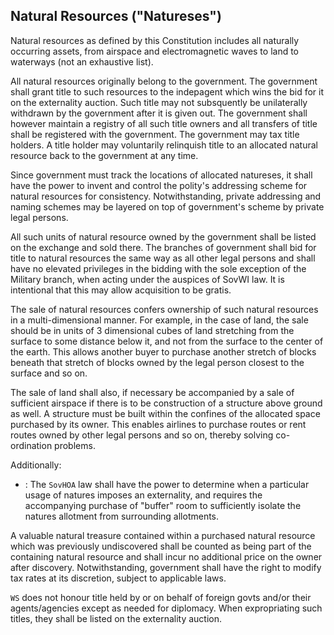 ## Natural Resources ("Natureses")

Natural resources as defined by this Constitution includes all naturally occurring assets, from airspace and electromagnetic waves to land to waterways (not an exhaustive list).

All natural resources originally belong to the government. The government shall grant title to such resources to the indepagent which wins the bid for it on the externality auction. Such title may not subsquently be unilaterally withdrawn by the government after it is given out. The government shall however maintain a registry of all such title owners and all transfers of title shall be registered with the government. The government may tax title holders. A title holder may voluntarily relinquish title to an allocated natural resource back to the government at any time.

Since government must track the locations of allocated natureses, it shall have the power to invent and control the polity's addressing scheme for natural resources for consistency. Notwithstanding, private addressing and naming schemes may be layered on top of government's scheme by private legal persons.

All such units of natural resource owned by the government shall be listed on the exchange and sold there. The branches of government shall bid for title to natural resources the same way as all other legal persons and shall have no elevated privileges in the bidding with the sole exception of the Military branch, when acting under the auspices of SovWI law. It is intentional that this may allow acquisition to be gratis.

The sale of natural resources confers ownership of such natural resources in a multi-dimensional manner. For example, in the case of land, the sale should be in units of 3 dimensional cubes of land stretching from the surface to some distance below it, and not from the surface to the center of the earth. This allows another buyer to purchase another stretch of blocks beneath that stretch of blocks owned by the legal person closest to the surface and so on.

The sale of land shall also, if necessary be accompanied by a sale of sufficient airspace if there is to be construction of a structure above ground as well. A structure must be built within the confines of the allocated space purchased by its owner. This enables airlines to purchase routes or rent routes owned by other legal persons and so on, thereby solving co-ordination problems.

Additionally:
- <Experimental>: The `SovHOA` law shall have the power to determine when a particular usage of natures imposes an externality, and requires the accompanying purchase of "buffer" room to sufficiently isolate the natures allotment from surrounding allotments.

A valuable natural treasure contained within a purchased natural resource which was previously undiscovered shall be counted as being part of the containing natural resource and shall incur no additional price on the owner after discovery. Notwithstanding, government shall have the right to modify tax rates at its discretion, subject to applicable laws.

`WS` does not honour title held by or on behalf of foreign govts and/or their agents/agencies except as needed for diplomacy. When expropriating such titles, they shall be listed on the externality auction.
